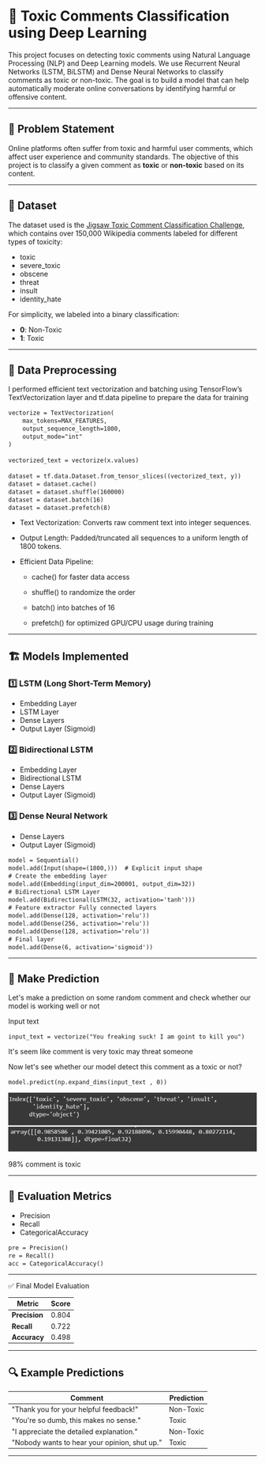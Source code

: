 # 🧠 Toxic Comments Classification using Deep Learning

This project focuses on detecting toxic comments using Natural Language Processing (NLP) and Deep Learning models. We use Recurrent Neural Networks (LSTM, BiLSTM) and Dense Neural Networks to classify comments as toxic or non-toxic. The goal is to build a model that can help automatically moderate online conversations by identifying harmful or offensive content.

---

## 📌 Problem Statement

Online platforms often suffer from toxic and harmful user comments, which affect user experience and community standards. The objective of this project is to classify a given comment as **toxic** or **non-toxic** based on its content.

---

## 📂 Dataset

The dataset used is the [Jigsaw Toxic Comment Classification Challenge](https://www.kaggle.com/c/jigsaw-toxic-comment-classification-challenge), which contains over 150,000 Wikipedia comments labeled for different types of toxicity:

- toxic
- severe_toxic
- obscene
- threat
- insult
- identity_hate

For simplicity, we labeled into a binary classification:
- **0**: Non-Toxic
- **1**: Toxic

---

## 🧹 Data Preprocessing

<p>I performed efficient text vectorization and batching using TensorFlow’s TextVectorization layer and tf.data pipeline to prepare the data for training</p>

```
vectorize = TextVectorization(
    max_tokens=MAX_FEATURES,
    output_sequence_length=1800,
    output_mode="int"
)

vectorized_text = vectorize(x.values)

dataset = tf.data.Dataset.from_tensor_slices((vectorized_text, y))
dataset = dataset.cache()
dataset = dataset.shuffle(160000)
dataset = dataset.batch(16)
dataset = dataset.prefetch(8)

```

- Text Vectorization: Converts raw comment text into integer sequences.

- Output Length: Padded/truncated all sequences to a uniform length of 1800 tokens.

- Efficient Data Pipeline:

    - cache() for faster data access

    - shuffle() to randomize the order

    - batch() into batches of 16

    - prefetch() for optimized GPU/CPU usage during training
      
---

## 🏗️ Models Implemented

### 1️⃣ LSTM (Long Short-Term Memory)
- Embedding Layer
- LSTM Layer
- Dense Layers
- Output Layer (Sigmoid)

### 2️⃣ Bidirectional LSTM
- Embedding Layer
- Bidirectional LSTM
- Dense Layers
- Output Layer (Sigmoid)

### 3️⃣ Dense Neural Network
- Dense Layers
- Output Layer (Sigmoid)

```
model = Sequential()
model.add(Input(shape=(1800,)))  # Explicit input shape
# Create the embedding layer
model.add(Embedding(input_dim=200001, output_dim=32))
# Bidirectional LSTM Layer
model.add(Bidirectional(LSTM(32, activation='tanh')))
# Feature extractor Fully connected layers
model.add(Dense(128, activation='relu'))
model.add(Dense(256, activation='relu'))
model.add(Dense(128, activation='relu'))
# Final layer
model.add(Dense(6, activation='sigmoid'))

```

---

## 🧪 Make Prediction
<p>Let's make a prediction on some random comment and check whether our model is working well or not</p>

<p>Input text</p>

```
input_text = vectorize("You freaking suck! I am goint to kill you")
```
<p> It's seem like comment is very toxic may threat someone</p>

<p>Now let's see whether our model detect this comment as a toxic or not?</p>

```
model.predict(np.expand_dims(input_text , 0))
```
<img src = "https://github.com/Vinit-joshi2/Comments-Toxicity/blob/main/img3.1.png">

<img src = "https://github.com/Vinit-joshi2/Comments-Toxicity/blob/main/img3.2.png"> 

<p>98% comment is toxic</p>



---
## 🧪 Evaluation Metrics

- Precision 
- Recall 
- CategoricalAccuracy

```
pre = Precision()
re = Recall()
acc = CategoricalAccuracy()
```



---

✅ Final Model Evaluation

| Metric        | Score |
| ------------- | ----- |
| **Precision** | 0.804 |
| **Recall**    | 0.722 |
| **Accuracy**  | 0.498 |



---

## 🔍 Example Predictions

| Comment                                              | Prediction |
|------------------------------------------------------|------------|
| "Thank you for your helpful feedback!"               | Non-Toxic  |
| "You're so dumb, this makes no sense."               | Toxic      |
| "I appreciate the detailed explanation."             | Non-Toxic  |
| "Nobody wants to hear your opinion, shut up."        | Toxic      |

---


